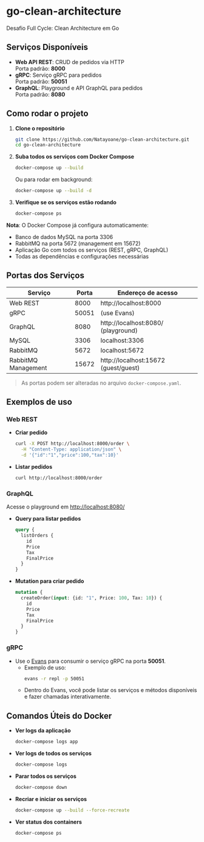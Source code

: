 # go-clean-architecture

Desafio Full Cycle: Clean Architecture em Go

## Serviços Disponíveis

- **Web API REST**: CRUD de pedidos via HTTP  
  Porta padrão: **8000**
- **gRPC**: Serviço gRPC para pedidos  
  Porta padrão: **50051**
- **GraphQL**: Playground e API GraphQL para pedidos  
  Porta padrão: **8080**

## Como rodar o projeto

1. **Clone o repositório**
   ```sh
   git clone https://github.com/Natayoane/go-clean-architecture.git
   cd go-clean-architecture
   ```

2. **Suba todos os serviços com Docker Compose**
   ```sh
   docker-compose up --build
   ```
   
   Ou para rodar em background:
   ```sh
   docker-compose up --build -d
   ```

3. **Verifique se os serviços estão rodando**
   ```sh
   docker-compose ps
   ```

**Nota**: O Docker Compose já configura automaticamente:
- Banco de dados MySQL na porta 3306
- RabbitMQ na porta 5672 (management em 15672)
- Aplicação Go com todos os serviços (REST, gRPC, GraphQL)
- Todas as dependências e configurações necessárias

## Portas dos Serviços

| Serviço   | Porta | Endereço de acesso                        |
|-----------|-------|-------------------------------------------|
| Web REST  | 8000  | http://localhost:8000                     |
| gRPC      | 50051 | (use Evans)                               |
| GraphQL   | 8080  | http://localhost:8080/ (playground)       |
| MySQL     | 3306  | localhost:3306                            |
| RabbitMQ  | 5672  | localhost:5672                            |
| RabbitMQ Management | 15672 | http://localhost:15672 (guest/guest) |

> As portas podem ser alteradas no arquivo `docker-compose.yaml`.

## Exemplos de uso

### Web REST

- **Criar pedido**
  ```sh
  curl -X POST http://localhost:8000/order \
    -H "Content-Type: application/json" \
    -d '{"id":"1","price":100,"tax":10}'
  ```
- **Listar pedidos**
  ```sh
  curl http://localhost:8000/order
  ```

### GraphQL

Acesse o playground em [http://localhost:8080/](http://localhost:8080/)

- **Query para listar pedidos**
  ```graphql
  query {
    listOrders {
      id
      Price
      Tax
      FinalPrice
    }
  }
  ```

- **Mutation para criar pedido**
  ```graphql
  mutation {
    createOrder(input: {id: "1", Price: 100, Tax: 10}) {
      id
      Price
      Tax
      FinalPrice
    }
  }
  ```

### gRPC

- Use o [Evans](https://github.com/ktr0731/evans) para consumir o serviço gRPC na porta **50051**.
  - Exemplo de uso:
    ```sh
    evans -r repl -p 50051
    ```
  - Dentro do Evans, você pode listar os serviços e métodos disponíveis e fazer chamadas interativamente.

## Comandos Úteis do Docker

- **Ver logs da aplicação**
  ```sh
  docker-compose logs app
  ```

- **Ver logs de todos os serviços**
  ```sh
  docker-compose logs
  ```

- **Parar todos os serviços**
  ```sh
  docker-compose down
  ```

- **Recriar e iniciar os serviços**
  ```sh
  docker-compose up --build --force-recreate
  ```

- **Ver status dos containers**
  ```sh
  docker-compose ps
  ```
